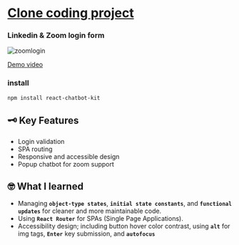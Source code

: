 # [Clone coding project](https://day-lee.github.io/react-login-form/)
### Linkedin & Zoom login form 


![zoomlogin](https://github.com/user-attachments/assets/99dfbfa8-a4e0-45b7-9c87-14690e583fcf)

[Demo video](https://youtu.be/B3PuqUW9cPY)

### install 
`npm install react-chatbot-kit`

## 🗝️ Key Features 
- Login validation
- SPA routing
- Responsive and accessible design
- Popup chatbot for zoom support 

## 🤓 What I learned
- Managing **`object-type states`**, **`initial state constants`**, and **`functional updates`** for cleaner and more maintainable code.
- Using **`React Router`** for SPAs (Single Page Applications).
- Accessibility design; including button hover color contrast, using **`alt`** for img tags, **`Enter`** key submission, and **`autofocus`**
